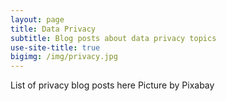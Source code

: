 ```yaml
---
layout: page
title: Data Privacy
subtitle: Blog posts about data privacy topics
use-site-title: true
bigimg: /img/privacy.jpg
---
```

List of privacy blog posts here
Picture by Pixabay